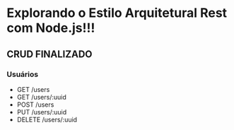 # Explorando o Estilo Arquitetural Rest com Node.js!!!


## CRUD FINALIZADO

### Usuários

* GET /users
* GET /users/:uuid
* POST /users
* PUT /users/:uuid
* DELETE /users/:uuid

